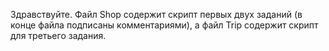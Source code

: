 Здравствуйте. Файл Shop содержит скрипт первых двух заданий (в конце файла подписаны комментариями), а файл Trip содержит скрипт для третьего задания.
